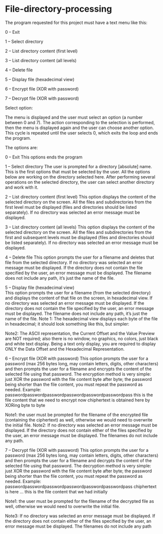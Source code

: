 # File-directory-processing
The program requested for this project must have a text menu like this: 
 
0 – Exit 

1 – Select directory 

2 – List directory content (first level) 

3 – List directory content (all levels) 

4 – Delete file 

5 – Display file (hexadecimal view) 

6 – Encrypt file (XOR with password) 

7 – Decrypt file (XOR with password) 

Select option:  
 
The menu is displayed and the user must select an option (a number between 0 and 7). The action corresponding to the selection is performed, then the menu is displayed again and the user can choose another option. This cycle is repeated until the user selects 0, which exits the loop and ends the program. 
 
The options are: 
 
0 – Exit This options ends the program 
 
1 – Select directory The user is prompted for a directory [absolute] name. This is the first options that must be selected by the user. All the options below are working on the directory selected here. After performing several operations on the selected directory, the user can select another directory and work with it. 
 
2 – List directory content (first level) This option displays the content of the selected directory on the screen. All the files and subdirectories from the first level must be displayed (files and directories should be listed separately). If no directory was selected an error message must be displayed. 
 
3 – List directory content (all levels) This option displays the content of the selected directory on the screen. All the files and subdirectories from the first and subsequent levels must be displayed (files and directories should be listed separately). If no directory was selected an error message must be displayed. 
 
4 – Delete file This option prompts the user for a filename and deletes that file from the selected directory. If no directory was selected an error message must be displayed. If the directory does not contain the file specified by the user, an error message must be displayed. The filename does not include any path, it’s just the name of the file. 
 
5 – Display file (hexadecimal view)  
This option prompts the user for a filename (from the selected directory) and displays the content of that file on the screen, in hexadecimal view. If no directory was selected an error message must be displayed. If the directory does not contain the file specified by the user, an error message must be displayed. The filename does not include any path, it’s just the name of the file. Note 1: The hexadecimal view displays each byte of the file in hexadecimal; it should look something like this, but simpler: 
 
Note2: The ASCII representation, the Current Offset and the Value Preview are NOT required; also there is no window, no graphics, no colors, just black and white text display. Being a text only display, you are required to display ONLY the Data Offset and the Hexadecimal Representation. 
 
6 – Encrypt file (XOR with password) This option prompts the user for a password (max 256 bytes long, may contain letters, digits, other characters) and then prompts the user for a filename and encrypts the content of the selected file using that password. The encryption method is very simple: just XOR the password with the file content byte after byte; the password being shorter than the file content, you must repeat the password as needed. Example: passwordpasswordpasswordpasswordpasswordpasswordpass this is the file content that we need to encrypt now chiphertext is obtained here by XORing byte to byte 
 
Note1: the user must be prompted for the filename of the encrypted file (containing the ciphertext) as well, otherwise we would need to overwrite the initial file. 
Note2: If no directory was selected an error message must be displayed. If the directory does not contain either of the files specified by the user, an error message must be displayed. The filenames do not include any path. 
 
7 – Decrypt file (XOR with password) This option prompts the user for a password (max 256 bytes long, may contain letters, digits, other characters) and then prompts the user for a filename and decrypts the content of the selected file using that password. The decryption method is very simple: just XOR the password with the file content byte after byte; the password being shorter than the file content, you must repeat the password as needed. Example: passwordpasswordpasswordpasswordpasswordpasswordpass chiphertext is here … this is the file content that we had initially 
 
Note1: the user must be prompted for the filename of the decrypted file as well, otherwise we would need to overwrite the initial file. 

Note3: If no directory was selected an error message must be displayed. If the directory does not contain either of the files specified by the user, an error message must be displayed. The filenames do not include any path
